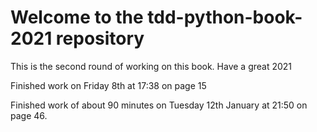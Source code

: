 # Welcome to the tdd-python-book-2021 repository

This is the second round of working on this book.
Have a great 2021

Finished work on Friday 8th at 17:38 on page 15

Finished work of about 90 minutes on Tuesday 12th January at 21:50 on page 46.